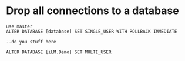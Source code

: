# Drop all connections to a database
    use master
    ALTER DATABASE [database] SET SINGLE_USER WITH ROLLBACK IMMEDIATE 

    --do you stuff here 

    ALTER DATABASE [iLM.Demo] SET MULTI_USER